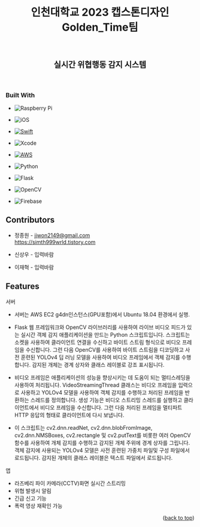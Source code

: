 <h1 align="center"> 인천대학교 2023 캡스톤디자인 Golden_Time팀 </h1> <br>
<h2 align="center"> 실시간 위협행동 감지 시스템 </h2> <br>

### Built With

* ![Raspberry Pi](https://img.shields.io/badge/-RaspberryPi-C51A4A?style=for-the-badge&logo=Raspberry-Pi)
* ![iOS](https://img.shields.io/badge/iOS-000000?style=for-the-badge&logo=ios&logoColor=white)

* [![Swift][Swift]][Swift-url]

*  ![Xcode](https://img.shields.io/badge/Xcode-007ACC?style=for-the-badge&logo=Xcode&logoColor=white)

* [![AWS][AWS]][AWS-url]

* ![Python](https://img.shields.io/badge/python-3670A0?style=for-the-badge&logo=python&logoColor=ffdd54)
* ![Flask](https://img.shields.io/badge/flask-%23000.svg?style=for-the-badge&logo=flask&logoColor=white)
* ![OpenCV](https://img.shields.io/badge/opencv-%23white.svg?style=for-the-badge&logo=opencv&logoColor=white)
* ![Firebase](https://img.shields.io/badge/Firebase-039BE5?style=for-the-badge&logo=Firebase&logoColor=white)



## Contributors

* 정종원 - jjwon2149@gmail.com <br>
https://simth999wrld.tistory.com

* 신상우 - 입력바람
* 이재혁 - 입력바람

## Features 

서버
* 서버는 AWS EC2 g4dn인스턴스(GPU포함)에서 Ubuntu 18.04 환경에서 실행.

* Flask 웹 프레임워크와 OpenCV 라이브러리를 사용하여 라이브 비디오 피드가 있는 실시간 객체 감지 애플리케이션을 만드는 Python 스크립트입니다. 스크립트는 소켓을 사용하여 클라이언트 연결을 수신하고 바이트 스트림 형식으로 비디오 프레임을 수신합니다. 그런 다음 OpenCV를 사용하여 바이트 스트림을 디코딩하고 사전 훈련된 YOLOv4 딥 러닝 모델을 사용하여 비디오 프레임에서 객체 감지를 수행합니다. 감지된 개체는 경계 상자와 클래스 레이블로 강조 표시됩니다.

* 비디오 프레임은 애플리케이션의 성능을 향상시키는 데 도움이 되는 멀티스레딩을 사용하여 처리됩니다. VideoStreamingThread 클래스는 비디오 프레임을 입력으로 사용하고 YOLOv4 모델을 사용하여 객체 감지를 수행하고 처리된 프레임을 반환하는 스레드를 정의합니다. 생성 기능은 비디오 스트리밍 스레드를 실행하고 클라이언트에서 비디오 프레임을 수신합니다. 그런 다음 처리된 프레임을 멀티파트 HTTP 응답의 형태로 클라이언트에 다시 보냅니다.

* 이 스크립트는 cv2.dnn.readNet, cv2.dnn.blobFromImage, cv2.dnn.NMSBoxes, cv2.rectangle 및 cv2.putText를 비롯한 여러 OpenCV 함수를 사용하여 개체 감지를 수행하고 감지된 개체 주위에 경계 상자를 그립니다. 객체 감지에 사용되는 YOLOv4 모델은 사전 훈련된 가중치 파일및 구성 파일에서 로드됩니다. 감지된 개체의 클래스 레이블은 텍스트 파일에서 로드됩니다.

앱
* 라즈베리 파이 카메라(CCTV)화면 실시간 스트리밍
* 위협 발생시 알림
* 긴급 신고 기능
* 폭력 영상 재확인 가능

<p align="right">(<a href="#readme-top">back to top</a>)</p>

<!-- MARKDOWN LINKS & IMAGES -->

<!--
<img src="https://img.shields.io/badge/텍스트-컬러코드?style=원하는스타일&logo=아이콘이름&logoColor=white"/>

https://github.com/Ileriayo/markdown-badges

-->

[Swift]: https://img.shields.io/badge/Swift-F05138?style=for-the-badge&logo=Swift&logoColor=white
[Swift-url]: https://developer.apple.com/
[AWS]: https://img.shields.io/badge/AWS-%23FF9900.svg?style=for-the-badge&logo=amazon-aws&logoColor=white
[AWS-url]: https://aws.amazon.com/
